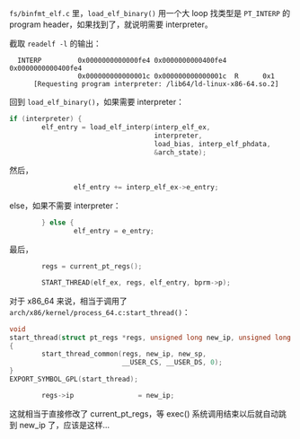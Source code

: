 `fs/binfmt_elf.c` 里，`load_elf_binary()` 用一个大 loop 找类型是 `PT_INTERP` 的 program header，如果找到了，就说明需要 interpreter。

截取 `readelf -l` 的输出：

```
  INTERP         0x0000000000000fe4 0x0000000000400fe4 0x0000000000400fe4
                 0x000000000000001c 0x000000000000001c  R      0x1
      [Requesting program interpreter: /lib64/ld-linux-x86-64.so.2]
```

回到 `load_elf_binary()`，如果需要 interpreter：

```c
if (interpreter) {
        elf_entry = load_elf_interp(interp_elf_ex,
                                    interpreter,
                                    load_bias, interp_elf_phdata,
                                    &arch_state);
```

然后，

```c
                elf_entry += interp_elf_ex->e_entry;
```

else，如果不需要 interpreter：

```c
        } else {
                elf_entry = e_entry;
```

最后，
```c
        regs = current_pt_regs();
```

```c
        START_THREAD(elf_ex, regs, elf_entry, bprm->p);
```

对于 x86_64 来说，相当于调用了 `arch/x86/kernel/process_64.c:start_thread()`：

```c
void
start_thread(struct pt_regs *regs, unsigned long new_ip, unsigned long new_sp)
{
        start_thread_common(regs, new_ip, new_sp,
                            __USER_CS, __USER_DS, 0);
}
EXPORT_SYMBOL_GPL(start_thread);
```

```c
        regs->ip                = new_ip;
```

这就相当于直接修改了 current_pt_regs，等 exec() 系统调用结束以后就自动跳到 new_ip 了，应该是这样…
